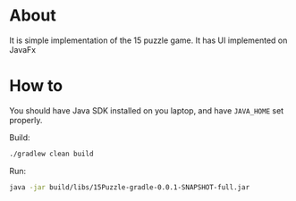 
# About
It is simple implementation of the 15 puzzle game. 
It has UI implemented on JavaFx

# How to 
You should have Java SDK installed on you laptop, and have `JAVA_HOME` set properly.
  
Build:
```bash
./gradlew clean build
```

Run:
```bash
java -jar build/libs/15Puzzle-gradle-0.0.1-SNAPSHOT-full.jar
```



